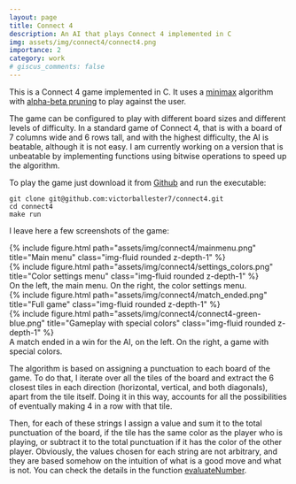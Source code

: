 ```yaml
---
layout: page
title: Connect 4
description: An AI that plays Connect 4 implemented in C
img: assets/img/connect4/connect4.png
importance: 2
category: work
# giscus_comments: false
---
```


This is a Connect 4 game implemented in C. It uses a <a href="https://en.wikipedia.org/wiki/Minimax">minimax</a> algorithm with <a href="https://en.wikipedia.org/wiki/Alpha%E2%80%93beta_pruning">alpha-beta pruning</a> to play against the user.

The game can be configured to play with different board sizes and different levels of difficulty. In a standard game of Connect 4, that is with a board of 7 columns wide and 6 rows tall, and with the highest difficulty, the AI is beatable, although it is not easy. I am currently working on a version that is unbeatable by implementing functions using bitwise operations to speed up the algorithm.

To play the game just download it from [Github](https://github.com/victorballester7/connect4) and run the executable:

    git clone git@github.com:victorballester7/connect4.git
    cd connect4
    make run

I leave here a few screenshots of the game:

<div class="row">
    <div class="col-sm mt-3 mt-md-0">
        {% include figure.html path="assets/img/connect4/mainmenu.png" title="Main menu" class="img-fluid rounded z-depth-1" %}
    </div>
    <div class="col-sm mt-3 mt-md-0">
        {% include figure.html path="assets/img/connect4/settings_colors.png" title="Color settings menu" class="img-fluid rounded z-depth-1" %}
    </div>
</div>
<div class="caption">
    On the left, the main menu. On the right, the color settings menu.
</div>
<div class="row">
    <div class="col-sm mt-3 mt-md-0">
        {% include figure.html path="assets/img/connect4/match_ended.png" title="Full game" class="img-fluid rounded z-depth-1" %}
    </div>
    <div class="col-sm mt-3 mt-md-0">
        {% include figure.html path="assets/img/connect4/connect4-green-blue.png" title="Gameplay with special colors" class="img-fluid rounded z-depth-1" %}
    </div>
</div>
<div class="caption">
    A match ended in a win for the AI, on the left. On the right, a game with special colors.
</div>

The algorithm is based on assigning a punctuation to each board of the game. To do that, I iterate over all the tiles of the board and extract the 6 closest tiles in each direction (horizontal, vertical, and both diagonals), apart from the tile itself. Doing it in this way, accounts for all the possibilities of eventually making 4 in a row with that tile.

Then, for each of these strings I assign a value and sum it to the total punctuation of the board, if the tile has the same color as the player who is playing, or subtract it to the total punctuation if it has the color of the other player. Obviously, the values chosen for each string are not arbitrary, and they are based somehow on the intuition of what is a good move and what is not. You can check the details in the function [evaluateNumber](https://github.com/victorballester7/connect4/blob/c79dbccc512fb535da3c656e2a2e7ca90278754f/others/evaluation.c#L230).
